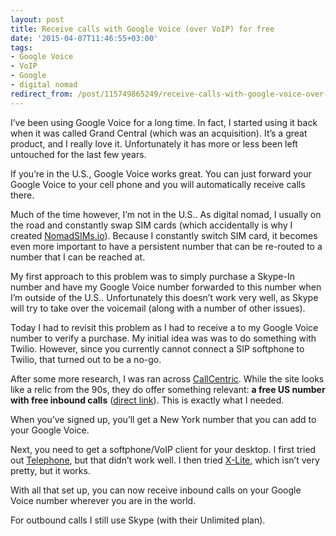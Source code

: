 ```yaml
---
layout: post
title: Receive calls with Google Voice (over VoIP) for free
date: '2015-04-07T11:46:55+03:00'
tags:
- Google Voice
- VoIP
- Google
- digital nomad
redirect_from: /post/115749865249/receive-calls-with-google-voice-over-voip-for
---
```


I’ve been using Google Voice for a long time. In fact, I started using it back when it was called Grand Central (which was an acquisition). It’s a great product, and I really love it. Unfortunately it has more or less been left untouched for the last few years.

If you’re in the U.S., Google Voice works great. You can just forward your Google Voice to your cell phone and you will automatically receive calls there.

Much of the time however, I’m not in the U.S.. As digital nomad, I usually on the road and constantly swap SIM cards (which accidentally is why I created [NomadSIMs.io](http://nomadsims.io)). Because I constantly switch SIM card, it becomes even more important to have a persistent number that can be re-routed to a number that I can be reached at.

My first approach to this problem was to simply purchase a Skype-In number and have my Google Voice number forwarded to this number when I’m outside of the U.S.. Unfortunately this doesn’t work very well, as Skype will try to take over the voicemail (along with a number of other issues).

Today I had to revisit this problem as I had to receive a to my Google Voice number to verify a purchase. My initial idea was was to do something with Twilio. However, since you currently cannot connect a SIP softphone to Twilio, that turned out to be a no-go.

After some more research, I was ran across [CallCentric](http://www.callcentric.com). While the site looks like a relic from the 90s, they do offer something relevant: **a free US number with free inbound calls** ([direct link](http://www.callcentric.com/coverage/free_phone_number)). This is exactly what I needed.

When you’ve signed up, you’ll get a New York number that you can add to your Google Voice.

Next, you need to get a softphone/VoIP client for your desktop. I first tried out [Telephone](https://itunes.apple.com/us/app/telephone/id406825478?mt=12), but that didn’t work well. I then tried [X-Lite](http://www.counterpath.com/x-lite-download/), which isn’t very pretty, but it works.

With all that set up, you can now receive inbound calls on your Google Voice number wherever you are in the world.

For outbound calls I still use Skype (with their Unlimited plan).
